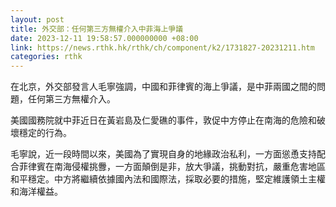 ```yaml
---
layout: post
title: 外交部：任何第三方無權介入中菲海上爭議
date: 2023-12-11 19:58:57.000000000 +08:00
link: https://news.rthk.hk/rthk/ch/component/k2/1731827-20231211.htm
categories: rthk
---
```


在北京，外交部發言人毛寧強調，中國和菲律賓的海上爭議，是中菲兩國之間的問題，任何第三方無權介入。

美國國務院就中菲近日在黃岩島及仁愛礁的事件，敦促中方停止在南海的危險和破壞穩定的行為。

毛寧說，近一段時間以來，美國為了實現自身的地緣政治私利，一方面慫恿支持配合菲律賓在南海侵權挑釁，一方面顛倒是非，放大爭議，挑動對抗，嚴重危害地區和平穩定。中方將繼續依據國內法和國際法，採取必要的措施，堅定維護領土主權和海洋權益。
